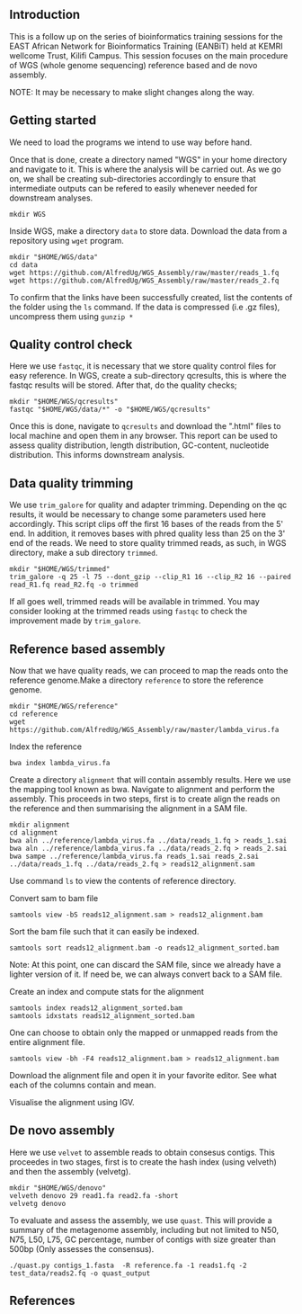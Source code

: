## **Introduction**
This is a follow up on the series of bioinformatics training sessions for the EAST African Network for Bioinformatics Training (EANBiT) held at KEMRI wellcome Trust, Kilifi Campus. This session focuses on the main procedure of  WGS (whole genome sequencing) reference based and de novo assembly.

NOTE: It may  be necessary to make slight changes along the way.

## **Getting started**

We need to load the programs we intend to use way before hand.

Once that is done, create a directory named "WGS" in your home directory and navigate to it. This is where the analysis will be carried out. As we go on, we shall be creating sub-directories accordingly to ensure that intermediate outputs can be refered to easily whenever needed for downstream analyses. 
```{r,eval=FALSE,error=FALSE,warning=FALSE,message=FALSE,echo=TRUE}
mkdir WGS
```

Inside WGS, make a directory `data` to store data. Download the data from a repository using `wget` program. 
```{r,eval=FALSE,error=FALSE,warning=FALSE,message=FALSE,echo=TRUE}
mkdir "$HOME/WGS/data"
cd data
wget https://github.com/AlfredUg/WGS_Assembly/raw/master/reads_1.fq
wget https://github.com/AlfredUg/WGS_Assembly/raw/master/reads_2.fq
```

To confirm that the links have been successfully created, list the contents of the folder using the `ls` command. If the data is compressed (i.e .gz files), uncompress them using `gunzip *`

## **Quality control check**
Here we use `fastqc`, it is necessary that we store quality control files for easy reference. In WGS, create a sub-directory qcresults, this is where the fastqc results will be stored.
After that, do the quality checks;
```{r,eval=FALSE,error=FALSE,warning=FALSE,message=FALSE,echo=TRUE}
mkdir "$HOME/WGS/qcresults"
fastqc "$HOME/WGS/data/*" -o "$HOME/WGS/qcresults"
```
Once this is done, navigate to `qcresults` and download the ".html" files to local machine and open them in any browser. This report can be used to assess quality distribution, length distribution, GC-content, nucleotide distribution. This informs downstream analysis.

## **Data quality trimming**
We use `trim_galore` for quality and adapter trimming. Depending on the qc results, it would be necessary to change some parameters used here accordingly. This script clips off the first 16 bases of the reads from the 5' end. In addition, it removes bases with phred quality less than 25 on the 3' end of the reads. We need to store quality trimmed reads, as such, in WGS directory, make a sub directory `trimmed`.
```{r,eval=FALSE,error=FALSE,warning=FALSE,message=FALSE,echo=TRUE}
mkdir "$HOME/WGS/trimmed"
trim_galore -q 25 -l 75 --dont_gzip --clip_R1 16 --clip_R2 16 --paired read_R1.fq read_R2.fq -o trimmed
```
If all goes well, trimmed reads will be available in trimmed.
You may consider looking at the trimmed reads using `fastqc` to check the improvement made by `trim_galore`.

##  **Reference based assembly** 

Now that we have quality reads, we can proceed to map the reads onto the reference genome.Make a directory `reference` to store the reference genome.  
```{r,eval=FALSE,error=FALSE,warning=FALSE,message=FALSE,echo=TRUE}
mkdir "$HOME/WGS/reference"
cd reference
wget https://github.com/AlfredUg/WGS_Assembly/raw/master/lambda_virus.fa
```

Index the reference 
```{r,eval=FALSE,error=FALSE,warning=FALSE,message=FALSE,echo=TRUE}
bwa index lambda_virus.fa
```
Create a directory `alignment` that will contain assembly results. Here we use the mapping tool known as bwa. Navigate to alignment and perform the assembly. This proceeds in two steps, first is to create align  the reads on the reference and then summarising the alignment in a SAM file.
```{r,eval=FALSE,error=FALSE,warning=FALSE,message=FALSE,echo=TRUE}
mkdir alignment
cd alignment
bwa aln ../reference/lambda_virus.fa ../data/reads_1.fq > reads_1.sai
bwa aln ../reference/lambda_virus.fa ../data/reads_2.fq > reads_2.sai
bwa sampe ../reference/lambda_virus.fa reads_1.sai reads_2.sai ../data/reads_1.fq ../data/reads_2.fq > reads12_alignment.sam
```

Use command `ls` to view the contents of reference directory.

Convert sam to bam file
```{r,eval=FALSE,error=FALSE,warning=FALSE,message=FALSE,echo=TRUE}
samtools view -bS reads12_alignment.sam > reads12_alignment.bam
```

Sort the bam file such that it can easily be indexed.
```{r,eval=FALSE,error=FALSE,warning=FALSE,message=FALSE,echo=TRUE}
samtools sort reads12_alignment.bam -o reads12_alignment_sorted.bam
```
Note: At this point, one can discard the SAM file, since we already have a lighter version of it. If need be, we can always convert back to a SAM file.

Create an index and compute stats for the alignment
```{r,eval=FALSE,error=FALSE,warning=FALSE,message=FALSE,echo=TRUE}
samtools index reads12_alignment_sorted.bam
samtools idxstats reads12_alignment_sorted.bam
```

One can choose to obtain only the mapped or unmapped reads from the entire alignment file.
```{r,eval=FALSE,error=FALSE,warning=FALSE,message=FALSE,echo=TRUE}
samtools view -bh -F4 reads12_alignment.bam > reads12_alignment.bam
```

Download the alignment file and open it in your favorite editor. See what each of the columns contain and mean.

Visualise the alignment using IGV.

##  **De novo assembly**
Here we use `velvet` to assemble reads to obtain consesus contigs. This proceedes in two stages, first is to create the hash index (using velveth) and then the assembly (velvetg).
```{r,eval=FALSE,error=FALSE,warning=FALSE,message=FALSE,echo=TRUE}
mkdir "$HOME/WGS/denovo"
velveth denovo 29 read1.fa read2.fa -short
velvetg denovo
```

To evaluate and assess the assembly, we use `quast`. This will provide a summary of the metagenome assembly, including but not limited to N50, N75, L50, L75, GC percentage, number of contigs with size greater than 500bp (Only assesses the consensus).
```{r,eval=FALSE,error=FALSE,warning=FALSE,message=FALSE,echo=TRUE}
./quast.py contigs_1.fasta  -R reference.fa -1 reads1.fq -2 test_data/reads2.fq -o quast_output
```
## **References**

